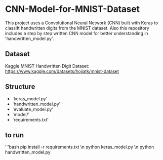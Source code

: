 # CNN-Model-for-MNIST-Dataset
This project uses a Convolutional Neural Network (CNN) built with Keras to classift handwritten digits from the MNIST dataset. 
Also this repository includes a step by step written CNN model for better understanding in 'handwritten_model.py'.

## Dataset
Kaggle MNIST Handwritten Digit Dataset: https://www.kaggle.com/datasets/hojjatk/mnist-dataset

## Structure
- 'keras_model.py'
- 'handwritten_model.py'
- 'evaluate_model.py'
- 'model/'
- 'requirements.txt'

## to run
'''bash 
pip install -r requirements.txt \n
python keras_model.py \n
python handwritten_model.py
